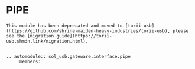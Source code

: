 # PIPE

```{important}
This module has been deprecated and moved to [torii-usb](https://github.com/shrine-maiden-heavy-industries/torii-usb), please see the [migration guide](https://torii-usb.shmdn.link/migration.html).
```

```{eval-rst}

.. automodule:: sol_usb.gateware.interface.pipe
	:members:

```
